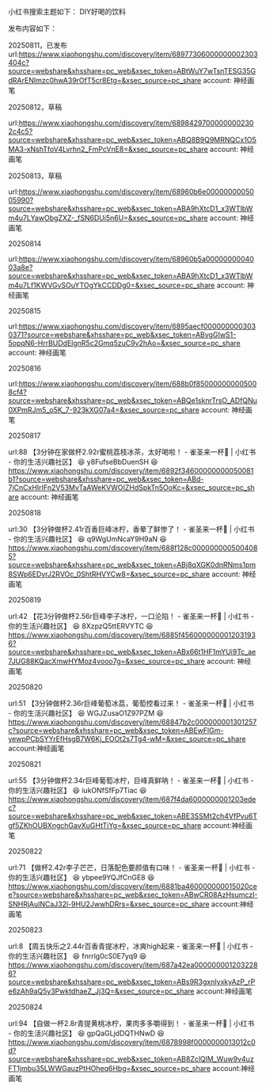 
小红书搜索主题如下：
DIY好喝的饮料



发布内容如下：

20250811，已发布
url:https://www.xiaohongshu.com/discovery/item/68977306000000002303404c?source=webshare&xhsshare=pc_web&xsec_token=ABtWuY7wTsnTESG35GdRArENImzc0hwA39rOfT5cr8Etg=&xsec_source=pc_share
account: 神经画笔


20250812，草稿

url:https://www.xiaohongshu.com/discovery/item/68984297000000002302c4c5?source=webshare&xhsshare=pc_web&xsec_token=ABQ8B9Q9MRNQCx1O5MA3-xNshTfoV4Lvrhn2_FmPcVnE8=&xsec_source=pc_share
account: 神经画笔


20250813，草稿

url:https://www.xiaohongshu.com/discovery/item/68960b6e0000000005005990?source=webshare&xhsshare=pc_web&xsec_token=ABA9hXtcD1_x3WTlbWm4u7LYawObgZXZ-_fSN6DUi5n6U=&xsec_source=pc_share
account: 神经画笔

20250814

url:https://www.xiaohongshu.com/discovery/item/68960b5a0000000004003a8e?source=webshare&xhsshare=pc_web&xsec_token=ABA9hXtcD1_x3WTlbWm4u7Lf1KWVGvSOuYTOgYkCCDDg0=&xsec_source=pc_share
account: 神经画笔

20250815

url:https://www.xiaohongshu.com/discovery/item/6895aecf0000000003030371?source=webshare&xhsshare=pc_web&xsec_token=ABvgGIwS1-5opqN6-HrrBUDdElgnR5c2Gmq5zuC9v2hAo=&xsec_source=pc_share
account: 神经画笔

20250816

url:https://www.xiaohongshu.com/discovery/item/688b0f850000000005008cf4?source=webshare&xhsshare=pc_web&xsec_token=ABQe1sknrTrsO_ADfQNu0XPmRJm5_o5K_7-923kXG07a4=&xsec_source=pc_share
account: 神经画笔

20250817

url:88 【3分钟在家做杯2.92r蜜桃荔枝冰茶，太好喝啦！ - 雀圣来一杯🍋 | 小红书 - 你的生活兴趣社区】 😆 y8FufseBbDuenSH 😆 https://www.xiaohongshu.com/discovery/item/6892f34600000000050081b1?source=webshare&xhsshare=pc_web&xsec_token=ABd-7jCnCxHIrIFn2V53MvTaAWeKVWOIZHdSpkTn5OoKc=&xsec_source=pc_share
account: 神经画笔

20250818

url:30 【3分钟做杯2.41r百香巨峰冰柠，香晕了鲜惨了！ - 雀圣来一杯🍋 | 小红书 - 你的生活兴趣社区】 😆 q9WgUmNcaY9H9aN 😆 https://www.xiaohongshu.com/discovery/item/688f128c0000000005004085?source=webshare&xhsshare=pc_web&xsec_token=ABj8qXGK0dnRNms1pm8SWp6EDyrJ2RVOc_0ShtRHVYCw8=&xsec_source=pc_share
account: 神经画笔


20250819

url:42 【花3分钟做杯2.56r巨峰李子冰柠，一口沦陷！ - 雀圣来一杯🍋 | 小红书 - 你的生活兴趣社区】 😆 8XzpzQ5ttERVYTC 😆 https://www.xiaohongshu.com/discovery/item/6885f4560000000012031936?source=webshare&xhsshare=pc_web&xsec_token=ABx66t1HF1mYUi9Tc_ae7JUG88KQacXmwHYMoz4vooo7g=&xsec_source=pc_share
account: 神经画笔

20250820

url:51 【3分钟做杯2.36r巨峰葡萄冰荔，葡萄控看过来！ - 雀圣来一杯🍋 | 小红书 - 你的生活兴趣社区】 😆 WGJZusaO1Z97PZM 😆 https://www.xiaohongshu.com/discovery/item/68847b2c000000001301257c?source=webshare&xhsshare=pc_web&xsec_token=ABEwFlGm-yewpPCbSYYrEfHsgB7W6Kj_EOOt2s7Tg4-wM=&xsec_source=pc_share
account:神经画笔

20250821

url:55 【3分钟做杯2.34r巨峰葡萄冰柠，巨峰真鲜呐！ - 雀圣来一杯🍋 | 小红书 - 你的生活兴趣社区】 😆 iukONfSfFp7Tiac 😆 https://www.xiaohongshu.com/discovery/item/687f4da6000000001203edec?source=webshare&xhsshare=pc_web&xsec_token=ABE3SSMt2ch4VfPvu6Tgf5ZKhOUBXngchGavXuGHtTiYg=&xsec_source=pc_share
account:神经画笔

20250822

url:71 【做杯2.42r李子芒芒，日落配色要颜值有口味！ - 雀圣来一杯🍋 | 小红书 - 你的生活兴趣社区】 😆 ybpee9YQJfCnGE8 😆 https://www.xiaohongshu.com/discovery/item/6881ba460000000015020cee?source=webshare&xhsshare=pc_web&xsec_token=ABwCR08AzHsumczI-SNHRjAulNCaJ32l-9HU2JwwhDRrs=&xsec_source=pc_share
account:神经画笔

20250823

url:8 【周五快乐之2.44r百香青提冰柠，冰爽high起来 - 雀圣来一杯🍋 | 小红书 - 你的生活兴趣社区】 😆 fnrrlg0cS0E7yq9 😆 https://www.xiaohongshu.com/discovery/item/687a42ea0000000012032286?source=webshare&xhsshare=pc_web&xsec_token=ABs9R3gxnIyxkyAzP_rPe6zAh9aQ5y3PwktdhaeZ_Jj3Q=&xsec_source=pc_share
account:神经画笔

20250824

url:94 【自做一杯2.8r青提黄桃冰柠，果肉多多嚼得到！ - 雀圣来一杯🍋 | 小红书 - 你的生活兴趣社区】 😆 gpQaGLjdDQTHNwD 😆 https://www.xiaohongshu.com/discovery/item/6878998f0000000013012c0d?source=webshare&xhsshare=pc_web&xsec_token=AB8ZclQlM_Wuw9v4uzFT1jmbu35LWWGauzPtHOheq6Hbg=&xsec_source=pc_share
account:神经画笔